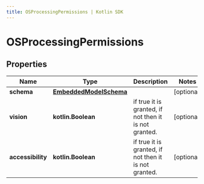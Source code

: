 ```yaml
---
title: OSProcessingPermissions | Kotlin SDK
---
```



# OSProcessingPermissions

## Properties
Name | Type | Description | Notes
------------ | ------------- | ------------- | -------------
**schema** | [**EmbeddedModelSchema**](EmbeddedModelSchema) |  |  [optional]
**vision** | **kotlin.Boolean** | if true it is granted, if not then it is not granted. |  [optional]
**accessibility** | **kotlin.Boolean** | if true it is granted, if not then it is not granted. |  [optional]



